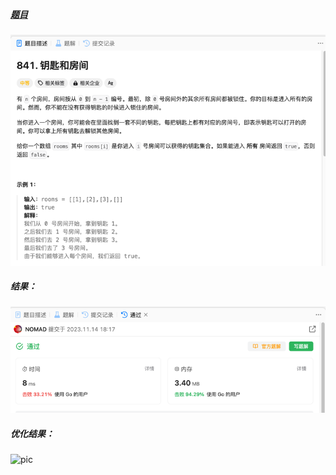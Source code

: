 ##### [题目](https://leetcode.cn/problems/keys-and-rooms/description/)
![pic](img.png)
##### 结果：
![pic](result.png)
##### 优化结果：
![pic](result1.png)